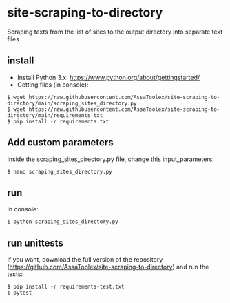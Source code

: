 # site-scraping-to-directory
Scraping texts from the list of sites to the output directory into separate text files

## install
* Install Python 3.x: https://www.python.org/about/gettingstarted/
* Getting files (in console):
```shell script
$ wget https://raw.githubusercontent.com/AssaToolex/site-scraping-to-directory/main/scraping_sites_directory.py
$ wget https://raw.githubusercontent.com/AssaToolex/site-scraping-to-directory/main/requirements.txt
$ pip install -r requirements.txt
```

## Add custom parameters
Inside the scraping_sites_directory.py file, change this input_parameters:
```shell script
$ nano scraping_sites_directory.py
```

## run
In console:
```shell script
$ python scraping_sites_directory.py
```

## run unittests
If you want, download the full version of the repository (https://github.com/AssaToolex/site-scraping-to-directory) and run the tests:
```shell script
$ pip install -r requirements-test.txt
$ pytest
```
